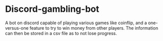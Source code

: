 # Discord-gambling-bot
A bot on discord capable of playing various games like coinflip, and a one-versus-one feature to try to win money from other players. The information can then be stored in a csv file as to not lose progress.
